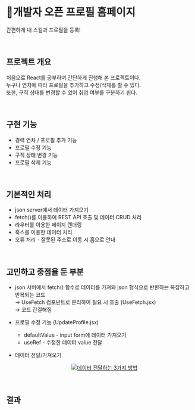 # :bust_in_silhouette:개발자 오픈 프로필 홈페이지
간편하게 내 스킬과 프로필을 등록!

<br />

## 프로젝트 개요
처음으로 React를 공부하며 간단하게 진행해 본 프로젝트이다. <br />
누구나 연차에 따라 프로필을 추가하고 수정/삭제를 할 수 있다. <br />
또한, 구직 상태를 변경할 수 있어 취업 여부를 구분하기 쉽다.

<br />

## 구현 기능
- 경력 연차 / 프로필 추가 기능
- 프로필 수정 기능
- 구직 상태 변경 기능
- 프로필 삭제 기능

<br />

## 기본적인 처리
- json server에서 데이터 가져오기
- fetch()를 이용하여 REST API 호출 및 데이터 CRUD 처리
- 라우터를 이용한 페이지 렌더링
- 훅스를 이용한 데이터 처리
- 오류 처리 - 잘못된 주소로 이동 시 홈으로 안내

<br />

## 고민하고 중점을 둔 부분
- json 서버에서 fetch() 함수로 데이터를 가져와 json 형식으로 반환하는 복잡하고 반복되는 코드 <br />
  → UseFetch 컴포넌트로 분리하여 필요 시 호출 (UseFetch.jsx) <br />
  → 코드 간결해짐
- 프로필 수정 기능 (UpdateProfile.jsx)
  - defaultValue - input form에 데이터 가져오기
  - useRef - 수정한 데이터 value 전달
- 데이터 전달/가져오기
  <div style="text-align:center">
    
  [![데이터 전달하는 3가지 방법](https://velog-readme-stats.vercel.app/api?name=knk00&slug=React-리액트-값-전달)](https://github.com/na-kyoung/open_profile_react)
  
  </div>

<br />

## 결과
